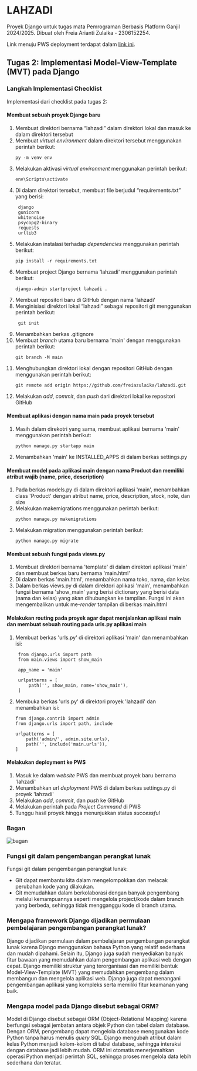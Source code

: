 # LAHZADI

Proyek Django untuk tugas mata Pemrograman Berbasis Platform Ganjil 2024/2025. Dibuat oleh Freia Arianti Zulaika - 2306152254.

Link menuju PWS deployment terdapat dalam [link ini](http://freia-arianti-lahzadi.pbp.cs.ui.ac.id/).

## Tugas 2: Implementasi Model-View-Template (MVT) pada Django

### Langkah Implementasi Checklist
Implementasi dari checklist pada tugas 2:
#### Membuat sebuah proyek Django baru
1. Membuat direktori bernama “lahzadi” dalam direktori lokal dan masuk ke dalam direktori tersebut
2. Membuat _virtual environment_ dalam direktori tersebut menggunakan perintah berikut:
    ```
    py -m venv env
    ```
3. Melakukan aktivasi _virtual environment_ menggunakan perintah berikut:
    ```
    env\Scripts\activate
    ```
4. Di dalam direktori tersebut, membuat file berjudul “requirements.txt” yang berisi:
   ```
    django
    gunicorn
    whitenoise
    psycopg2-binary
    requests
    urllib3
    ```
5. Melakukan instalasi terhadap _dependencies_ menggunakan perintah berikut:
    ```
    pip install -r requirements.txt
    ```
6. Membuat project Django bernama 'lahzadi' menggunakan perintah berikut:
    ```
    django-admin startproject lahzadi .
    ```
7. Membuat repositori baru di GitHub dengan nama 'lahzadi'
8. Menginisiasi direktori lokal “lahzadi” sebagai repositori git menggunakan perintah berikut:
   ```
    git init
    ```
9. Menambahkan berkas .gitignore
10. Membuat _branch_ utama baru bernama 'main' dengan menggunakan perintah berikut:
    ```
    git branch -M main
    ```
11. Menghubungkan direktori lokal dengan repositori GitHub dengan menggunakan perintah berikut:
    ```
    git remote add origin https://github.com/freiazulaika/lahzadi.git
    ```
11. Melakukan _add_, _commit_, dan _push_ dari direktori lokal ke repositori GitHub
    
####  Membuat aplikasi dengan nama main pada proyek tersebut
1. Masih dalam direkotri yang sama, membuat aplikasi bernama 'main' menggunakan perintah berikut:
    ```
    python manage.py startapp main
    ```
2. Menambahkan 'main' ke INSTALLED_APPS di dalam berkas settings.py

#### Membuat model pada aplikasi main dengan nama Product dan memiliki atribut wajib (name, price, description)
1. Pada berkas models.py di dalam direktori aplikasi 'main', menambahkan class 'Product' dengan atribut name, price, description, stock, note, dan size
2. Melakukan makemigrations menggunakan perintah berikut:
   ```
   python manage.py makemigrations
   ```
3. Melakukan migration menggunakan perintah berikut:
   ```
   python manage.py migrate
   ```

#### Membuat sebuah fungsi pada views.py
1. Membuat direktori bernama 'template' di dalam direktori aplikasi 'main' dan membuat berkas baru bernama 'main.html'
2. Di dalam berkas 'main.html', menambahkan nama toko, nama, dan kelas
3. Dalam berkas views.py di dalam direktori aplikasi 'main', menambahkan fungsi bernama 'show_main' yang berisi dictionary yang berisi data (nama dan kelas) yang akan dihubungkan ke tampilan. Fungsi ini akan mengembalikan untuk me-_render_ tampilan di berkas main.html

#### Melakukan routing pada proyek agar dapat menjalankan aplikasi main dan membuat sebuah routing pada urls.py aplikasi main
1. Membuat berkas 'urls.py' di direktori aplikasi 'main' dan menambahkan isi:
   ```
    from django.urls import path
    from main.views import show_main

    app_name = 'main'

    urlpatterns = [
        path('', show_main, name='show_main'),
    ]
    ```
2. Membuka berkas 'urls.py' di direktori proyek 'lahzadi' dan menambahkan isi:
    ```
    from django.contrib import admin
    from django.urls import path, include
    
    urlpatterns = [
        path('admin/', admin.site.urls),
        path('', include('main.urls')),
    ]
     ```
#### Melakukan deployment ke PWS
1. Masuk ke dalam _website_ PWS dan membuat proyek baru bernama 'lahzadi'
2. Menambahkan url _deployment_ PWS di dalam berkas settings.py di proyek 'lahzadi'
3. Melakukan _add_, _commit_, dan _push_ ke GitHub
4. Melakukan perintah pada _Project Command_ di PWS
5. Tunggu hasil proyek hingga menunjukkan status _successful_

### Bagan
![bagan](https://github.com/user-attachments/assets/1bcf8685-3f62-4cf1-a02e-1859d55bfd96)

### Fungsi git dalam pengembangan perangkat lunak
Fungsi git dalam pengembangan perangkat lunak:
* Git dapat membantu kita dalam mengelompokkan dan melacak perubahan kode yang dilakukan.
* Git memudahkan dalam berkolaborasi dengan banyak pengembang melalui kemampuannya seperti mengelola project/kode dalam branch yang berbeda, sehingga tidak mengganggu kode di branch utama.

### Mengapa framework Django dijadikan permulaan pembelajaran pengembangan perangkat lunak?
Django dijadikan permulaan dalam pembelajaran pengembangan perangkat lunak karena Django menggunakan bahasa Python yang relatif sederhana dan mudah dipahami. Selain itu, Django juga sudah menyediakan banyak fitur bawaan yang memudahkan dalam pengembangan aplikasi web dengan cepat. Django memiliki struktur yang terorganisasi dan memiliki bentuk Model-View-Template (MVT) yang memudahkan pengembang dalam membangun dan mengelola aplikasi web. Django juga dapat menangani pengembangan aplikasi yang kompleks serta memiliki fitur keamanan yang baik.

### Mengapa model pada Django disebut sebagai ORM?
Model di Django disebut sebagai ORM (Object-Relational Mapping) karena berfungsi sebagai jembatan antara objek Python dan tabel dalam database. Dengan ORM, pengembang dapat mengelola database menggunakan kode Python tanpa harus menulis _query_ SQL. Django mengubah atribut dalam kelas Python menjadi kolom-kolom di tabel database, sehingga interaksi dengan database jadi lebih mudah. ORM ini otomatis menerjemahkan operasi Python menjadi perintah SQL, sehingga proses mengelola data lebih sederhana dan teratur.


